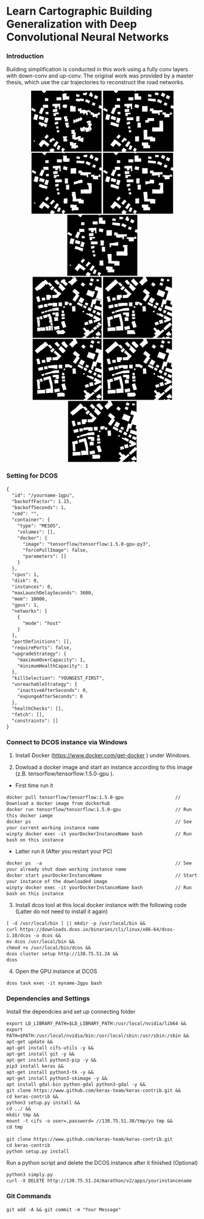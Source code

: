 # Learn Cartographic Building Generalization with Deep Convolutional Neural Networks

### Introduction

Building simplification is conducted in this work using a fully conv layers with down-conv and up-conv. The original work was provided by a master thesis, which use the car trajectories to reconstruct the road networks.


<div align = 'center'>
<img src = 'img/FTest1_input.png' height = '160px'>
<img src = 'img/FTest1_output.png' height = '160px'>
<img src = 'img/FTest1_input_inv_out_bw.png' height = '160px'>
<img src = 'img/FTest1_input_inv_15_runet.png' height = '160px'>
<img src = 'img/FTest1_input_inv_15_2_gan.png' height = '160px'>
<br>
<img src = 'img/FTest3_input_500.png' height = '160px'>
<img src = 'img/FTest3_output_15_500.png' height = '160px'>
<img src = 'img/FTest3_input_inv_15_unet.png' height = '160px'>
<img src = 'img/FTest3_input_inv_15_runet.png' height = '160px'>
<img src = 'img/FTest3_input_inv_15_2_gan.png' height = '160px'>
</div>

### Setting for DCOS
```
{
  "id": "/yourname-1gpu",
  "backoffFactor": 1.15,
  "backoffSeconds": 1,
  "cmd": "",
  "container": {
    "type": "MESOS",
    "volumes": [],
    "docker": {
      "image": "tensorflow/tensorflow:1.5.0-gpu-py3",
      "forcePullImage": false,
      "parameters": []
    }
  },
  "cpus": 1,
  "disk": 0,
  "instances": 0,
  "maxLaunchDelaySeconds": 3600,
  "mem": 10000,
  "gpus": 1,
  "networks": [
    {
      "mode": "host"
    }
  ],
  "portDefinitions": [],
  "requirePorts": false,
  "upgradeStrategy": {
    "maximumOverCapacity": 1,
    "minimumHealthCapacity": 1
  },
  "killSelection": "YOUNGEST_FIRST",
  "unreachableStrategy": {
    "inactiveAfterSeconds": 0,
    "expungeAfterSeconds": 0
  },
  "healthChecks": [],
  "fetch": [],
  "constraints": []
}
```

### Connect to DCOS instance via Windows

1. Install Docker (https://www.docker.com/get-docker ) under Windows.

2. Dowload a docker image and start an instance according to this image (z.B. tensorflow/tensorflow:1.5.0-gpu ).

- First time run it
```
docker pull tensorflow/tensorflow:1.5.0-gpu                   // Download a docker image from dockerhub
docker run tensorflow/tensorflow:1.5.0-gpu                    // Run this docker iamge
docker ps                                                     // See your current working instance name
winpty docker exec -it yourDockerInstanceName bash            // Run bash on this instance
```

- Latter run it (After you restart your PC)
```
docker ps  -a                                                 // See your already shut down working instance name
docker start yourDockerInstanceName                           // Start your instance of the downloaded image
winpty docker exec -it yourDockerInstanceName bash            // Run  bash on this instance
```

3. Install dcos tool at this local docker instance with the following code (Latter do not need to install it again)
```
[ -d /usr/local/bin ] || mkdir -p /usr/local/bin && 
curl https://downloads.dcos.io/binaries/cli/linux/x86-64/dcos-1.10/dcos -o dcos && 
mv dcos /usr/local/bin && 
chmod +x /usr/local/bin/dcos && 
dcos cluster setup http://130.75.51.24 && 
dcos
```
4.  Open the GPU instance at DCOS
```
dcos task exec -it myname-2gpu bash
```



### Dependencies and Settings

Install the dependcies and set up connecting folder
```
export LD_LIBRARY_PATH=$LD_LIBRARY_PATH:/usr/local/nvidia/lib64 &&
export PATH=$PATH:/usr/local/nvidia/bin:/usr/local/sbin:/usr/sbin:/sbin &&
apt-get update &&
apt-get install cifs-utils -y &&
apt-get install git -y &&
apt-get install python3-pip -y &&
pip3 install keras &&
apt-get install python3-tk -y &&
apt-get install python3-skimage -y &&
apt install gdal-bin python-gdal python3-gdal -y &&
git clone https://www.github.com/keras-team/keras-contrib.git &&
cd keras-contrib &&
python3 setup.py install &&
cd ../ &&
mkdir tmp &&
mount -t cifs -o user=,password= //130.75.51.38/tmp/yu tmp &&
cd tmp 

git clone https://www.github.com/keras-team/keras-contrib.git
cd keras-contrib
python setup.py install

```
Run a python script and delete the DCOS instance after it finished (Optional)
```
python3 simply.py
curl -X DELETE http://130.75.51.24/marathon/v2/apps/yourinstancename
```

### Git Commands

```
git add -A && git commit -m "Your Message"
```
